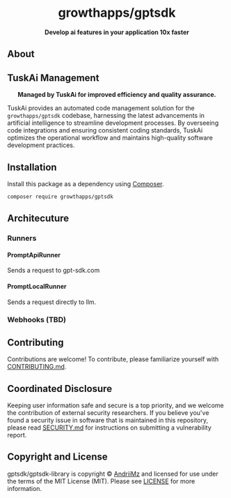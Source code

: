 <h1 align="center">growthapps/gptsdk</h1>

<p align="center">
    <strong>Develop ai features in your application 10x faster</strong>
</p>

<!--
TODO: Make sure the following URLs are correct and working for your project.
      Then, remove these comments to display the badges, giving users a quick
      overview of your package.

<p align="center">
    <a href="https://github.com/growthapps/gptsdk-library"><img src="https://img.shields.io/badge/source-gptsdk/gptsdk--library-blue.svg?style=flat-square" alt="Source Code"></a>
    <a href="https://packagist.org/packages/gptsdk/gptsdk-library"><img src="https://img.shields.io/packagist/v/gptsdk/gptsdk-library.svg?style=flat-square&label=release" alt="Download Package"></a>
    <a href="https://php.net"><img src="https://img.shields.io/packagist/php-v/gptsdk/gptsdk-library.svg?style=flat-square&colorB=%238892BF" alt="PHP Programming Language"></a>
    <a href="https://github.com/growthapps/gptsdk-library/blob/main/LICENSE"><img src="https://img.shields.io/packagist/l/gptsdk/gptsdk-library.svg?style=flat-square&colorB=darkcyan" alt="Read License"></a>
    <a href="https://github.com/growthapps/gptsdk-library/actions/workflows/continuous-integration.yml"><img src="https://img.shields.io/github/actions/workflow/status/growthapps/gptsdk-library/continuous-integration.yml?branch=main&style=flat-square&logo=github" alt="Build Status"></a>
    <a href="https://codecov.io/gh/growthapps/gptsdk-library"><img src="https://img.shields.io/codecov/c/gh/growthapps/gptsdk-library?label=codecov&logo=codecov&style=flat-square" alt="Codecov Code Coverage"></a>
    <a href="https://shepherd.dev/github/growthapps/gptsdk-library"><img src="https://img.shields.io/endpoint?style=flat-square&url=https%3A%2F%2Fshepherd.dev%2Fgithub%2Fgrowthapps%2Fgptsdk-library%2Fcoverage" alt="Psalm Type Coverage"></a>
</p>
-->


## About

<!--
TODO: Use this space to provide more details about your package. Try to be
      concise. This is the introduction to your package. Let others know what
      your package does and how it can help them build applications.
-->

## TuskAi Management

<p align="center">
  <strong>Managed by TuskAi for improved efficiency and quality assurance.</strong>
</p>

TuskAi provides an automated code management solution for the `growthapps/gptsdk` codebase, harnessing the latest advancements in artificial intelligence to streamline development processes. By overseeing code integrations and ensuring consistent coding standards, TuskAi optimizes the operational workflow and maintains high-quality software development practices.




## Installation

Install this package as a dependency using [Composer](https://getcomposer.org).

``` bash
composer require growthapps/gptsdk
```

<!--
## Usage

Provide a brief description or short example of how to use this library.
If you need to provide more detailed examples, use the `docs/` directory
and provide a link here to the documentation.

``` php
use Growthapps\Gptsdk\Example;

$example = new Example();
echo $example->greet('fellow human');
```
-->


## Architecuture
### Runners
#### PromptApiRunner
Sends a request to gpt-sdk.com

#### PromptLocalRunner
Sends a request directly to llm.


### Webhooks (TBD)


## Contributing

Contributions are welcome! To contribute, please familiarize yourself with
[CONTRIBUTING.md](CONTRIBUTING.md).

## Coordinated Disclosure

Keeping user information safe and secure is a top priority, and we welcome the
contribution of external security researchers. If you believe you've found a
security issue in software that is maintained in this repository, please read
[SECURITY.md](SECURITY.md) for instructions on submitting a vulnerability report.






## Copyright and License

gptsdk/gptsdk-library is copyright © [AndriiMz](https://gpt-sdk.com)
and licensed for use under the terms of the
MIT License (MIT). Please see [LICENSE](LICENSE) for more information.


